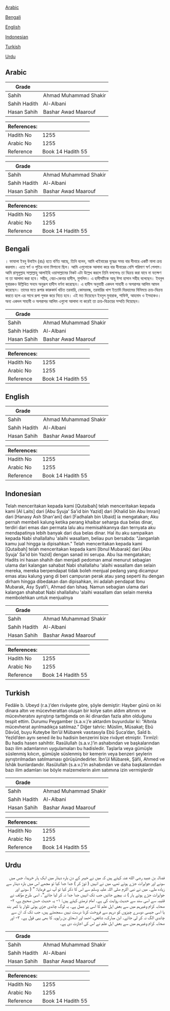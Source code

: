 [Arabic](#arabic)

[Bengali](#bengali)

[English](#english)

[Indonesian](#indonesian)

[Turkish](#turkish)

[Urdu](#urdu)

## Arabic


<div dir="rtl" lang="ar" style={{fontSize:'larger',backgroundColor:'#f8f9fa',padding:20}}>

</div>
<div style={{backgroundColor:'#f8f9fa',padding:20, marginBottom: 10}}><table> <thead> <tr> <th>Grade</th> <th></th> </tr> </thead> <tbody> <tr><td>Sahih</td><td>Ahmad Muhammad Shakir</td></tr><tr><td>Sahih Hadith</td><td>Al-Albani</td></tr><tr><td>Hasan Sahih</td><td>Bashar Awad Maarouf</td></tr></tbody></table><table> <thead> <tr> <th>References:</th> <th></th> </tr> </thead> <tbody><tr><td>Hadith No</td><td>1255</td></tr><tr><td>Arabic No</td><td>1255</td></tr><tr><td>Reference</td><td>Book 14 Hadith 55</td></tr></tbody></table></div>


<div dir="rtl" lang="ar" style={{fontSize:'larger',backgroundColor:'#f8f9fa',padding:20}}>

</div>
<div style={{backgroundColor:'#f8f9fa',padding:20, marginBottom: 10}}><table> <thead> <tr> <th>Grade</th> <th></th> </tr> </thead> <tbody> <tr><td>Sahih</td><td>Ahmad Muhammad Shakir</td></tr><tr><td>Sahih Hadith</td><td>Al-Albani</td></tr><tr><td>Hasan Sahih</td><td>Bashar Awad Maarouf</td></tr></tbody></table><table> <thead> <tr> <th>References:</th> <th></th> </tr> </thead> <tbody><tr><td>Hadith No</td><td>1255</td></tr><tr><td>Arabic No</td><td>1255</td></tr><tr><td>Reference</td><td>Book 14 Hadith 55</td></tr></tbody></table></div>

## Bengali


<div dir="ltr" lang="bn" style={{fontSize:'larger',backgroundColor:'#f8f9fa',padding:20}}>
। ফাযালা ইবনু উবাইদ (রাঃ) হতে বর্ণিত আছে, তিনি বলেন, আমি খাইবারের যুদ্ধের সময় বার দীনারে একটি মালা ক্রয় করলাম। এতে স্বর্ণ ও পুতির দানা মিশানো ছিল। আমি এগুলোকে আলাদা করে বার দীনারের বেশি পরিমাণ স্বর্ণ পেলাম। আমি রাসূলুল্লাহ সাল্লাল্লাহু আলাইহি ওয়াসাল্লামের নিকট এটা উল্লেখ করলে তিনি বললেনঃ তা বিক্রয় করা যাবে না যতক্ষণ না তা আলাদা করা হবে। সহীহ, বেচা-কেনার হাদীস, মুসলিম। এ হাদীসটিকে আবূ ঈসা হাসান সহীহ বলেছেন। ইবনুল মুবারকও উল্লিখিত সনদে অনুরূপ হাদীস বর্ণনা করেছেন। এ হাদীস অনুযায়ী একদল সাহাবী ও অপরাপর আলিম আমল করেছেন। তাদের মতে রূপার কারুকার্য খচিত তরবারি, কোমরবন্ধ, তরবারির খাপ ইত্যাদি দিরহামের বিনিময়ে ক্রয়-বিক্রয় করতে হলে এর সাথে রূপা পৃথক করে নিতে হবে। এই মত দিয়েছেন ইবনুল মুবারাক, শাফিঈ, আহমাদ ও ইসহাকও। অন্য একদল সাহাবী ও অপরাপর আলিম এগুলো আলাদা না করেই তা ক্রয়-বিক্রয়ের সম্মতি দিয়েছেন।
</div>
<div style={{backgroundColor:'#f8f9fa',padding:20, marginBottom: 10}}><table> <thead> <tr> <th>Grade</th> <th></th> </tr> </thead> <tbody> <tr><td>Sahih</td><td>Ahmad Muhammad Shakir</td></tr><tr><td>Sahih Hadith</td><td>Al-Albani</td></tr><tr><td>Hasan Sahih</td><td>Bashar Awad Maarouf</td></tr></tbody></table><table> <thead> <tr> <th>References:</th> <th></th> </tr> </thead> <tbody><tr><td>Hadith No</td><td>1255</td></tr><tr><td>Arabic No</td><td>1255</td></tr><tr><td>Reference</td><td>Book 14 Hadith 55</td></tr></tbody></table></div>

## English


<div dir="ltr" lang="en" style={{fontSize:'larger',backgroundColor:'#f8f9fa',padding:20}}>

</div>
<div style={{backgroundColor:'#f8f9fa',padding:20, marginBottom: 10}}><table> <thead> <tr> <th>Grade</th> <th></th> </tr> </thead> <tbody> <tr><td>Sahih</td><td>Ahmad Muhammad Shakir</td></tr><tr><td>Sahih Hadith</td><td>Al-Albani</td></tr><tr><td>Hasan Sahih</td><td>Bashar Awad Maarouf</td></tr></tbody></table><table> <thead> <tr> <th>References:</th> <th></th> </tr> </thead> <tbody><tr><td>Hadith No</td><td>1255</td></tr><tr><td>Arabic No</td><td>1255</td></tr><tr><td>Reference</td><td>Book 14 Hadith 55</td></tr></tbody></table></div>

## Indonesian


<div dir="ltr" lang="id" style={{fontSize:'larger',backgroundColor:'#f8f9fa',padding:20}}>
Telah menceritakan kepada kami [Qutaibah] telah menceritakan kepada kami [Al Laits] dari [Abu Syuja' Sa'id bin Yazid] dari [Khalid bin Abu Imran] dari [Hanasy Ash Shan'ani] dari [Fadhalah bin Ubaid] ia mengatakan; Aku pernah membeli kalung ketika perang khaibar seharga dua belas dinar, terdiri dari emas dan permata lalu aku memisahkannya dan ternyata aku mendapatinya lebih banyak dari dua belas dinar. Hal itu aku sampaikan kepada Nabi shallallahu 'alaihi wasallam, beliau pun bersabda: "Janganlah kamu jual hingga ia dipisahkan." Telah menceritakan kepada kami [Qutaibah] telah menceritakan kepada kami [Ibnul Mubarak] dari [Abu Syuja' Sa'id bin Yazid] dengan sanad ini serupa. Abu Isa mengatakan; Hadits ini hasan shahih dan menjadi pedoman amal menurut sebagian ulama dari kalangan sahabat Nabi shallallahu 'alaihi wasallam dan selain mereka, mereka berpendapat tidak boleh menjual pedang yang dicampur emas atau kalung yang di beri campuran perak atau yang seperti itu dengan dirham hingga dibedakan dan dipisahkan, ini adalah pendapat Ibnu Mubarak, Asy Syafi'i, Ahmad dan Ishaq. Namun sebagian ulama dari kalangan shahabat Nabi shallallahu 'alaihi wasallam dan selain mereka membolehkan untuk menjualnya
</div>
<div style={{backgroundColor:'#f8f9fa',padding:20, marginBottom: 10}}><table> <thead> <tr> <th>Grade</th> <th></th> </tr> </thead> <tbody> <tr><td>Sahih</td><td>Ahmad Muhammad Shakir</td></tr><tr><td>Sahih Hadith</td><td>Al-Albani</td></tr><tr><td>Hasan Sahih</td><td>Bashar Awad Maarouf</td></tr></tbody></table><table> <thead> <tr> <th>References:</th> <th></th> </tr> </thead> <tbody><tr><td>Hadith No</td><td>1255</td></tr><tr><td>Arabic No</td><td>1255</td></tr><tr><td>Reference</td><td>Book 14 Hadith 55</td></tr></tbody></table></div>

## Turkish


<div dir="ltr" lang="tr" style={{fontSize:'larger',backgroundColor:'#f8f9fa',padding:20}}>
Fedâle b. Ubeyd (r.a.)’den rivâyete göre, şöyle demiştir: Hayber günü on iki dinara altın ve mücevherattan oluşan bir kolye satın aldım altınını ve mücevheratını ayrıştırıp tarttığımda on iki dinardan fazla altın olduğunu tespit ettim. Durumu Peygamber (s.a.v.)’e aktardım buyurdular ki: “Altınla mücevherat ayrılmadıkça satılmaz.” Diğer tahric: Müslim, Müsakat; Ebû Dâvûd, buyu Kuteybe İbn’ül Mübarek vasıtasıyla Ebû Şuca’dan, Saîd b. Yezîd’den aynı sened ile bu hadisin benzerini bize rivâyet etmiştir. Tirmîzî: Bu hadis hasen sahihtir. Rasûlullah (s.a.v.)’in ashabından ve başkalarından bazı ilim adamlarının uygulamaları bu hadisledir. Taşlarla veya gümüşle süslenmiş kılıcın, gümüşle süslenmiş bir kemerin veya benzeri şeylerin ayrıştırılmadan satılmaması görüşündedirler. İbn’ül Mübarek, Şâfii, Ahmed ve İshâk bunlardandır. Rasûlullah (s.a.v.)’in ashabından ve daha başkalarından bazı ilim adamları ise böyle malzemelerin alım satımına izin vermişlerdir
</div>
<div style={{backgroundColor:'#f8f9fa',padding:20, marginBottom: 10}}><table> <thead> <tr> <th>Grade</th> <th></th> </tr> </thead> <tbody> <tr><td>Sahih</td><td>Ahmad Muhammad Shakir</td></tr><tr><td>Sahih Hadith</td><td>Al-Albani</td></tr><tr><td>Hasan Sahih</td><td>Bashar Awad Maarouf</td></tr></tbody></table><table> <thead> <tr> <th>References:</th> <th></th> </tr> </thead> <tbody><tr><td>Hadith No</td><td>1255</td></tr><tr><td>Arabic No</td><td>1255</td></tr><tr><td>Reference</td><td>Book 14 Hadith 55</td></tr></tbody></table></div>

## Urdu


<div dir="rtl" lang="ur" style={{fontSize:'larger',backgroundColor:'#f8f9fa',padding:20}}>
فضالہ بن عبید رضی الله عنہ کہتے ہیں کہ میں نے خیبر کے دن بارہ دینار میں ایک ہار خریدا، جس میں سونے اور جواہرات جڑے ہوئے تھے، میں نے انہیں ( توڑ کر ) جدا جدا کیا تو مجھے اس میں بارہ دینار سے زیادہ ملے۔ میں نے نبی اکرم صلی اللہ علیہ وسلم سے اس کا ذکر کیا تو آپ نے فرمایا: ” ( سونے اور جواہرات جڑے ہوئے ہار ) نہ بیچے جائیں جب تک انہیں جدا جدا نہ کر لیا جائے“۔ اسی طرح مؤلف نے قتیبہ سے اسی سند سے حدیث روایت کی ہے۔ امام ترمذی کہتے ہیں: ۱- یہ حدیث حسن صحیح ہے، ۲- صحابہ کرام وغیرہم میں سے بعض اہل علم کا اسی پر عمل ہے۔ یہ لوگ چاندی جڑی ہوئی تلوار یا کمر بند یا اسی جیسی دوسرے چیزوں کو درہم سے فروخت کرنا درست نہیں سمجھتے ہیں، جب تک کہ ان سے چاندی الگ نہ کر لی جائے۔ ابن مبارک، شافعی، احمد اور اسحاق بن راہویہ کا بھی یہی قول ہے۔ ۳- اور صحابہ کرام وغیرہم میں سے بعض اہل علم نے اس کی اجازت دی ہے۔
</div>
<div style={{backgroundColor:'#f8f9fa',padding:20, marginBottom: 10}}><table> <thead> <tr> <th>Grade</th> <th></th> </tr> </thead> <tbody> <tr><td>Sahih</td><td>Ahmad Muhammad Shakir</td></tr><tr><td>Sahih Hadith</td><td>Al-Albani</td></tr><tr><td>Hasan Sahih</td><td>Bashar Awad Maarouf</td></tr></tbody></table><table> <thead> <tr> <th>References:</th> <th></th> </tr> </thead> <tbody><tr><td>Hadith No</td><td>1255</td></tr><tr><td>Arabic No</td><td>1255</td></tr><tr><td>Reference</td><td>Book 14 Hadith 55</td></tr></tbody></table></div>